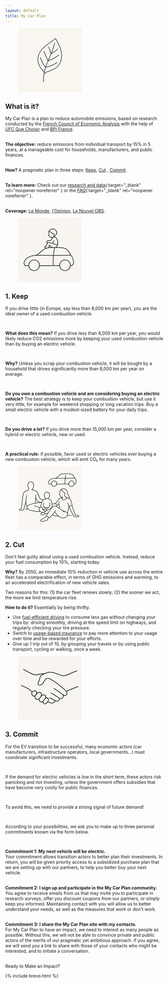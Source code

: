```yaml
---
layout: default
title: My Car Plan
---
```


<!-- JS: Generic Toggle Handler -->
<script>
  function toggleSection(button) {
    const targetId = button.getAttribute('data-target');
    const section = document.getElementById(targetId);
    if (section) {
      section.classList.toggle('hidden');
    }
  }
</script>



<!-- What is it? -->

<div markdown="1" class="bg-white rounded-xl shadow p-8 mb-8 border-b-4 
border-mpa-orange">

<div class="flex items-center mb-4">
    <figure class="inline-block mr-4">
      <img src="./assets/images/leaf_small.png" alt="Icon" 
class="w-24 rounded-xl">
    </figure>
    <h2 class="text-3xl font-bold">What is it?</h2>
  </div>

My Car Plan is a plan to reduce automobile emissions, based on 
research conducted by the
<a target="_blank" rel="noopener noreferrer" href="https://www.cae-eco.
fr">French Council of Economic Analysis</a> with the help of <a 
target="_blank" 
rel="noopener noreferrer" 
href="https://www.quechoisir.org/"> UFC Que 
Choisir</a> and <a  target="_blank" rel="noopener noreferrer" 
href="https://flash.bpifrance.fr"> BPI France</a>.<br><br>

<b>The objective:</b> reduce emissions from individual transport by 15% in 5 years, 
at a manageable cost for households, manufacturers, 
and public finances. <br><br>

<b>How?</b> A pragmatic plan in three steps: [Keep](#i-keep), [Cut](#i-reduce)
, [Commit](#i-commit). 
<br><br>

<b>To learn more:</b>
Check out our [research and data](./data){:target="_blank" 
rel="noopener noreferrer" } or the [FAQ](./faq){:target="_blank" 
rel="noopener noreferrer" }.<br><br>

<b>Coverage:</b> <a href="https://www.lemonde.fr/economie/article/2025/07/01/le-grand-plongeon-du-marche-automobile-francais_6617223_3234.html">Le Monde</a>, 
<a href="https://www.lopinion.fr/economie/dans-les-transports-loccasion-fait-la-transition-ecologique">l'Opinion</a>, 
<a href="https://www.nouvelobs.com/economie/20250704.
OBS105601/la-bascule-vers-la-voiture-electrique-ce-n-est-pas-automatique.
html">Le Nouvel OBS</a>.
</div>

<!-- I Keep -->

<div markdown="1" class="flex flex-col gap-8 mb-12">
  <div markdown="1" class="flex-1 bg-white rounded-xl shadow p-6 border-b-4 
border-mpa-teal" id="i-keep">


<div class="flex items-center mb-4">
    <figure class="inline-block mr-4">
      <img src="./assets/images/child_on_car_small.png" alt="Icon" 
class="w-24 rounded-full">
    </figure>
    <h2 class="text-3xl font-bold">1. Keep</h2>
  </div>


<p>If you drive little (in Europe, say less than 8,000 km per year), you are 
the ideal owner of a used combustion vehicle.</p> <br>

<p><b>What does this mean?</b> If you drive less than 8,000 km per 
year, you would likely reduce CO2 emissions more by keeping your 
used combustion vehicle than by buying an electric vehicle.</p><br> 

<p><b>Why?</b> Unless you scrap your combustion vehicle, 
it will be bought by a household 
that drives significantly more than 8,000 km per year on average. 
</p><br>

  <p><b>Do you own a combustion vehicle and are considering buying an electric 
vehicle?</b> The best strategy is to keep your combustion 
vehicle, but use it very little, for example for weekend shopping 
or long vacation trips. Buy a small electric 
vehicle with a modest-sized battery for your daily trips.</p><br>


  <p><b>Do you drive a lot?</b> If you drive more than 15,000 km per year, 
consider a hybrid or electric vehicle, new or used.</p><br> 


<p><b>A practical rule:</b> if possible, favor used or 
electric vehicles over buying a new combustion vehicle, which will emit CO₂ for many years.</p>
</div>

<!-- I Reduce -->

<!-- I Reduce -->
<div class="flex-1 bg-white rounded-xl shadow p-6 border-b-4 border-mpa-orange" id="i-reduce">
  <div class="flex items-center mb-4">
    <figure class="inline-block mr-4">
      <img src="./assets/images/chilling_small.png" alt="Icon" class="w-24 rounded-xl">
    </figure>
    <h2 class="text-3xl font-bold">2. Cut</h2>
  </div>

  <p>Don't feel guilty about using a used combustion vehicle. Instead, reduce your fuel consumption by 10%, starting today.</p>

  <p><b>Why?</b> By 2050, an immediate 10% reduction in vehicle use across 
the entire fleet has a comparable effect, in terms of GHG emissions and 
warming, to an accelerated electrification of new vehicle sales.</p>

  <p>Two reasons for this: (1) the car fleet renews slowly; (2) the sooner we act, the more we limit temperature rise.</p>

  <p><strong>How to do it?</strong> Essentially by being thrifty.</p>
  
  <ul class="list-disc list-inside ml-4">
    <li>Use <a href="https://en.wikipedia.org/wiki/Energy-efficient_driving" target="_blank" rel="noopener noreferrer">fuel-efficient driving</a> to consume less gas without changing your trips by: driving smoothly, driving at the speed limit on highways, and regularly checking your tire pressure.</li>
    <li>Switch to <a href="https://en.wikipedia.org/wiki/Usage-based_insurance" target="_blank" rel="noopener noreferrer">usage-based insurance</a> to pay more attention to your usage over time and be rewarded for your efforts.</li>
    <li>Give up 1 trip out of 10, by grouping your travels or by using public transport, cycling or walking, once a week.</li>
  </ul>
</div>
<!-- I Commit -->


  <div class="flex-1 bg-white rounded-xl shadow p-6 border-b-4 
border-mpa-teal" id="i-commit">
   <div class="flex items-center mb-4">
    <figure class="inline-block mr-4">
      <img src="./assets/images/hands_small.png" alt="Icon" 
class="w-24 rounded-full">
    </figure>
    <h2 class="text-3xl font-bold">3. Commit</h2>
  </div>

<p>For the EV transition to be successful, many economic 
actors (car manufacturers,  infrastructure operators, local governments...) must coordinate significant 
investments.</p><br>

<p>If the demand for electric vehicles is low in the short term, these 
actors risk panicking and not investing, unless the government offers 
subsidies that have become  very costly for public finances.</p><br> 

<p>To avoid this,  we need to provide a strong signal 
of 
future demand!</p><br>

<p>According to your possibilities, we ask you to make up to three 
personal commitments known via the form below.</p><br>

<b>Commitment 1: My next vehicle will be electric.
</b><br>
Your commitment allows transition actors to better plan their 
investments. In return, you will be given priority access to a
subsidized purchase plan that we are setting up with our partners, 
to help you better buy your next vehicle.
<br><br>

<b>Commitment 2: I sign up and participate in the My Car Plan community.</b> 
<br>
You agree to receive emails from us that may 
invite you to participate in research surveys, offer you 
discount coupons 
from our partners, or simply keep you informed. Maintaining 
contact with you will  allow us to better understand your needs, 
as well as the measures that work or don't work.
<br><br>

<b>Commitment 3: I share the My Car Plan site with my contacts.</b> <br>
For My Car Plan to have an impact, we need to interest as many people 
as possible. Without this, we will not be able to convince private and 
public actors of the merits of our pragmatic yet ambitious approach. 
If you agree, we will send you a link to share with those of 
your contacts who might be interested, and to initiate a conversation.
<br><br>

Ready to Make an Impact?



{% include brevo.html %}
</div>
